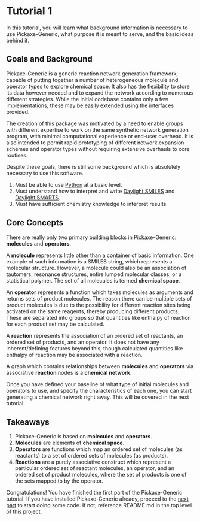 # Tutorial 1

In this tutorial, you will learn what background information is necessary to use Pickaxe-Generic, what purpose it is meant to serve, and the basic ideas behind it.

## Goals and Background

Pickaxe-Generic is a generic reaction network generation framework, capable of putting together a number of heterogeneous molecule and operator types to explore chemical space.  It also has the flexibility to store its data however needed and to expand the network according to numerous different strategies.  While the initial codebase contains only a few implementations, these may be easily extended using the interfaces provided.

The creation of this package was motivated by a need to enable groups with different expertise to work on the same synthetic network generation program, with minimal computational experience or end-user overhead.  It is also intended to permit rapid prototyping of different network expansion schemes and operator types without requiring extensive overhauls to core routines.

Despite these goals, there is still some background which is absolutely necessary to use this software.
1. Must be able to use [Python](https://www.python.org/) at a basic level.
2. Must understand how to interpret and write [Daylight SMILES](https://daylight.com/dayhtml/doc/theory/theory.smiles.html) and [Daylight SMARTS](https://www.daylight.com/dayhtml_tutorials/languages/smarts).
3. Must have sufficient chemistry knowledge to interpret results.

## Core Concepts

There are really only two primary building blocks in Pickaxe-Generic: **molecules** and **operators**.

A **molecule** represents little other than a container of basic information.  One example of such information is a SMILES string, which represents a molecular structure.  However, a molecule could also be an association of tautomers, resonance structures, entire lumped molecular classes, or a statistical polymer.  The set of all molecules is termed **chemical space**.

An **operator** represents a function which takes molecules as arguments and returns sets of product molecules.  The reason there can be multiple sets of product molecules is due to the possibility for different reaction sites being activated on the same reagents, thereby producing different products.  These are separated into groups so that quantities like enthalpy of reaction for each product set may be calculated.

A **reaction** represents the association of an ordered set of reactants, an ordered set of products, and an operator.  It does not have any inherent/defining features beyond this, though calculated quantities like enthalpy of reaction may be associated with a reaction.

A graph which contains relationships between **molecules** and **operators** via associative **reaction** nodes is a **chemical network**.

Once you have defined your baseline of what type of initial molecules and operators to use, and specify the characteristics of each one, you can start generating a chemical network right away.  This will be covered in the next tutorial.

## Takeaways

1. Pickaxe-Generic is based on **molecules** and **operators**.
2. **Molecules** are elements of **chemical space**.
3. **Operators** are functions which map an ordered set of molecules (as reactants) to a set of ordered sets of molecules (as products).
4. **Reactions** are a purely associative construct which represent a particular ordered set of reactant molecules, an operator, and an ordered set of product molecules, where the set of products is one of the sets mapped to by the operator.

Congratulations!  You have finished the first part of the Pickaxe-Generic tutorial.  If you have installed Pickaxe-Generic already, proceed to the [next part](./2-molecules-and-operators.md) to start doing some code.  If not, reference README.md in the top level of this project.
